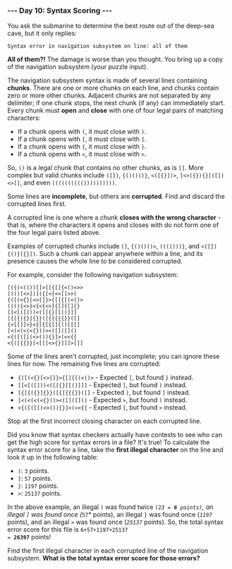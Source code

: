 ### --- Day 10: Syntax Scoring ---

You ask the submarine to determine the best route out of the deep-sea cave,
but it only replies:

`Syntax error in navigation subsystem on line: all of them`

**All of them?!** The damage is worse than you thought. You bring up a copy of
the navigation subsystem (your puzzle input).

The navigation subsystem syntax is made of several lines containing **chunks**.
There are one or more chunks on each line, and chunks contain zero or more
other chunks. Adjacent chunks are not separated by any delimiter; if one
chunk stops, the next chunk (if any) can immediately start. Every chunk
must **open** and **close** with one of four legal pairs of matching characters:

- If a chunk opens with `(`, it must close with `)`.
- If a chunk opens with `[`, it must close with `]`.
- If a chunk opens with `{`, it must close with `}`.
- If a chunk opens with `<`, it must close with `>`.

So, `()` is a legal chunk that contains no other chunks, as is `[]`. More
complex but valid chunks include `([])`, `{()()()}`, `<([{}])>`,
`[<>({}){}[([])<>]]`, and even `(((((((((())))))))))`.

Some lines are **incomplete**, but others are **corrupted**. Find and discard the
corrupted lines first.

A corrupted line is one where a chunk **closes with the wrong character** -
that is, where the characters it opens and closes with do not form one of
the four legal pairs listed above.

Examples of corrupted chunks include `(]`, `{()()()>`, `(((()))}`, and
`<([]){()}[{}])`. Such a chunk can appear anywhere within a line, and its
presence causes the whole line to be considered corrupted.

For example, consider the following navigation subsystem:
```
[({(<(())[]>[[{[]{<()<>>
[(()[<>])]({[<{<<[]>>(
{([(<{}[<>[]}>{[]{[(<()>
(((({<>}<{<{<>}{[]{[]{}
[[<[([]))<([[{}[[()]]]
[{[{({}]{}}([{[{{{}}([]
{<[[]]>}<{[{[{[]{()[[[]
[<(<(<(<{}))><([]([]()
<{([([[(<>()){}]>(<<{{
<{([{{}}[<[[[<>{}]]]>[]]
```
Some of the lines aren't corrupted, just incomplete; you can ignore these
lines for now. The remaining five lines are corrupted:

- `{([(<{}[<>[]}>{[]{[(<()>` - Expected `]`, but found `}` instead.
- `[[<[([]))<([[{}[[()]]]` - Expected `]`, but found `)` instead.
- `[{[{({}]{}}([{[{{{}}([]` - Expected `)`, but found `]` instead.
- `[<(<(<(<{}))><([]([]()` - Expected `>`, but found `)` instead.
- `<{([([[(<>()){}]>(<<{{` - Expected `]`, but found `>` instead.

Stop at the first incorrect closing character on each corrupted line.

Did you know that syntax checkers actually have contests to see who can get
the high score for syntax errors in a file? It's true! To calculate the
syntax error score for a line, take the **first illegal character** on the line
and look it up in the following table:

- `)`: `3` points.
- `]`: `57` points.
- `}`: `1197` points.
- `>`: `25137` points.

In the above example, an illegal `)` was found twice <code>(2*3 = <b>6</b> points)</code>, an
illegal `]` was found once (*`57`* points), an illegal `}` was found once (*`1197`*
points), and an illegal `>` was found once (*`25137`* points). So, the total
syntax error score for this file is <code>6+57+1197+25137 = <b>26397</b></code> points!

Find the first illegal character in each corrupted line of the navigation
subsystem. **What is the total syntax error score for those errors?**
